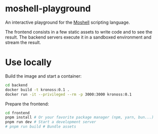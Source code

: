 moshell-playground
==================

An interactive playground for the [Moshell](https://github.com/moshell-lang/moshell) scripting language.

The frontend consists in a few static assets to write code and to see the result. The backend servers execute it in a sandboxed environment and stream the result.

Use locally
===========

Build the image and start a container:

```sh
cd backend
docker build -t kronoss:0.1 .
docker run -it --privileged --rm -p 3000:3000 kronoss:0.1
```

Prepare the frontend:

```sh
cd frontend
pnpm install # Or your favorite package manager (npm, yarn, bun...)
pnpm run dev # Start a development server
# pnpm run build # Bundle assets
```
